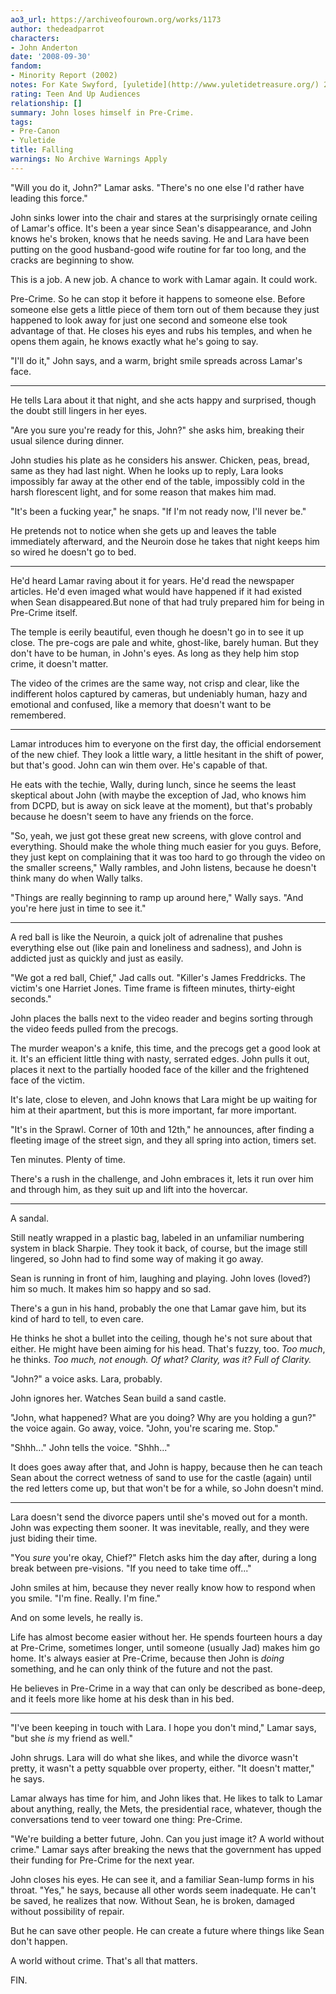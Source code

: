 ```yaml
---
ao3_url: https://archiveofourown.org/works/1173
author: thedeadparrot
characters:
- John Anderton
date: '2008-09-30'
fandom:
- Minority Report (2002)
notes: For Kate Swyford, [yuletide](http://www.yuletidetreasure.org/) 2005.
rating: Teen And Up Audiences
relationship: []
summary: John loses himself in Pre-Crime.
tags:
- Pre-Canon
- Yuletide
title: Falling
warnings: No Archive Warnings Apply
---
```


"Will you do it, John?" Lamar asks. "There's no one else I'd rather have leading this force."

John sinks lower into the chair and stares at the surprisingly ornate ceiling of Lamar's office. It's been a year since Sean's disappearance, and John knows he's broken, knows that he needs saving. He and Lara have been putting on the good husband-good wife routine for far too long, and the cracks are beginning to show.

This is a job. A new job. A chance to work with Lamar again. It could work.

Pre-Crime. So he can stop it before it happens to someone else. Before someone else gets a little piece of them torn out of them because they just happened to look away for just one second and someone else took advantage of that. He closes his eyes and rubs his temples, and when he opens them again, he knows exactly what he's going to say.

"I'll do it," John says, and a warm, bright smile spreads across Lamar's face.



---

He tells Lara about it that night, and she acts happy and surprised, though the doubt still lingers in her eyes.

"Are you sure you're ready for this, John?" she asks him, breaking their usual silence during dinner.

John studies his plate as he considers his answer. Chicken, peas, bread, same as they had last night. When he looks up to reply, Lara looks impossibly far away at the other end of the table, impossibly cold in the harsh florescent light, and for some reason that makes him mad.

"It's been a fucking year," he snaps. "If I'm not ready now, I'll never be."

He pretends not to notice when she gets up and leaves the table immediately afterward, and the Neuroin dose he takes that night keeps him so wired he doesn't go to bed.



---

He'd heard Lamar raving about it for years. He'd read the newspaper articles. He'd even imaged what would have happened if it had existed when Sean disappeared.But none of that had truly prepared him for being in Pre-Crime itself.

The temple is eerily beautiful, even though he doesn't go in to see it up close. The pre-cogs are pale and white, ghost-like, barely human. But they don't have to be human, in John's eyes. As long as they help him stop crime, it doesn't matter.

The video of the crimes are the same way, not crisp and clear, like the indifferent holos captured by cameras, but undeniably human, hazy and emotional and confused, like a memory that doesn't want to be remembered.



---

Lamar introduces him to everyone on the first day, the official endorsement of the new chief. They look a little wary, a little hesitant in the shift of power, but that's good. John can win them over. He's capable of that.

He eats with the techie, Wally, during lunch, since he seems the least skeptical about John (with maybe the exception of Jad, who knows him from DCPD, but is away on sick leave at the moment), but that's probably because he doesn't seem to have any friends on the force.

"So, yeah, we just got these great new screens, with glove control and everything. Should make the whole thing much easier for you guys. Before, they just kept on complaining that it was too hard to go through the video on the smaller screens," Wally rambles, and John listens, because he doesn't think many do when Wally talks.

"Things are really beginning to ramp up around here," Wally says. "And you're here just in time to see it."



---

A red ball is like the Neuroin, a quick jolt of adrenaline that pushes everything else out (like pain and loneliness and sadness), and John is addicted just as quickly and just as easily.

"We got a red ball, Chief," Jad calls out. "Killer's James Freddricks. The victim's one Harriet Jones. Time frame is fifteen minutes, thirty-eight seconds."

John places the balls next to the video reader and begins sorting through the video feeds pulled from the precogs.

The murder weapon's a knife, this time, and the precogs get a good look at it. It's an efficient little thing with nasty, serrated edges. John pulls it out, places it next to the partially hooded face of the killer and the frightened face of the victim.

It's late, close to eleven, and John knows that Lara might be up waiting for him at their apartment, but this is more important, far more important.

"It's in the Sprawl. Corner of 10th and 12th," he announces, after finding a fleeting image of the street sign, and they all spring into action, timers set.

Ten minutes. Plenty of time.

There's a rush in the challenge, and John embraces it, lets it run over him and through him, as they suit up and lift into the hovercar.



---

A sandal.

Still neatly wrapped in a plastic bag, labeled in an unfamiliar numbering system in black Sharpie. They took it back, of course, but the image still lingered, so John had to find some way of making it go away.

Sean is running in front of him, laughing and playing. John loves (loved?) him so much. It makes him so happy and so sad.

There's a gun in his hand, probably the one that Lamar gave him, but its kind of hard to tell, to even care.

He thinks he shot a bullet into the ceiling, though he's not sure about that either. He might have been aiming for his head. That's fuzzy, too. *Too much*, he thinks. *Too much, not enough. Of what? Clarity, was it? Full of Clarity.*

"John?" a voice asks. Lara, probably.

John ignores her. Watches Sean build a sand castle.

"John, what happened? What are you doing? Why are you holding a gun?" the voice again. Go away, voice. "John, you're scaring me. Stop."

"Shhh..." John tells the voice. "Shhh..."

It does goes away after that, and John is happy, because then he can teach Sean about the correct wetness of sand to use for the castle (again) until the red letters come up, but that won't be for a while, so John doesn't mind.



---

Lara doesn't send the divorce papers until she's moved out for a month. John was expecting them sooner. It was inevitable, really, and they were just biding their time.

"You *sure* you're okay, Chief?" Fletch asks him the day after, during a long break between pre-visions. "If you need to take time off..."

John smiles at him, because they never really know how to respond when you smile. "I'm fine. Really. I'm fine."

And on some levels, he really is.

Life has almost become easier without her. He spends fourteen hours a day at Pre-Crime, sometimes longer, until someone (usually Jad) makes him go home. It's always easier at Pre-Crime, because then John is *doing* something, and he can only think of the future and not the past.

He believes in Pre-Crime in a way that can only be described as bone-deep, and it feels more like home at his desk than in his bed.



---

"I've been keeping in touch with Lara. I hope you don't mind," Lamar says, "but she *is* my friend as well."

John shrugs. Lara will do what she likes, and while the divorce wasn't pretty, it wasn't a petty squabble over property, either. "It doesn't matter," he says.

Lamar always has time for him, and John likes that. He likes to talk to Lamar about anything, really, the Mets, the presidential race, whatever, though the conversations tend to veer toward one thing: Pre-Crime.

"We're building a better future, John. Can you just image it? A world without crime." Lamar says after breaking the news that the government has upped their funding for Pre-Crime for the next year.

John closes his eyes. He can see it, and a familiar Sean-lump forms in his throat. "Yes," he says, because all other words seem inadequate. He can't be saved, he realizes that now. Without Sean, he is broken, damaged without possibility of repair.

But he can save other people. He can create a future where things like Sean don't happen.

A world without crime. That's all that matters.

FIN.